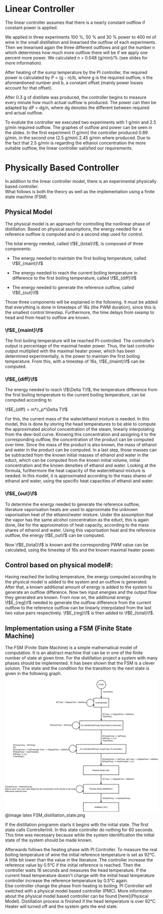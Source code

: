 # Linear Controller

The linear controller assumes that there is a nearly constant outflow if constant power is applied.

We applied in three experiments 100 %, 50 % and 30 % power to 400 ml of wine in the small distillation  and linearised the outflow of each experiments. Then we linearised again the three different outflows and got the number n which determines how much more outflow there will be if we apply one percent more power. We calculated n = 0.048 (g/min)/% (see slides for more information).

After heating of the sump temperature by the PI controller, the required power is calculated by P = (g - n)/b, where g is the required outflow, n the aformentioned number and b, a constant offset (mainly power losses account for that offset).

After 0.3 g of distillate was produced, the controller begins to measure every minute how much actual outflow is produced. The power can then be adapted by dP = dg/n, where dg denotes the different between required and actual outflow.

To evalute the controller we executed two experiments with 1 g/min and 2.5 g/min required outflow. The graphes of outflow and power can be seen in the slides. In the first experiment (1 g/min) the controller produced 0.89 g/min, in the second one (2.5 g/min) 2.45 g/min where produced. Due to the fact that 2.5 g/min is regarding the ethanol concentration the more suitable outflow, the linear controller satisfied our requirements.

# Physically Based Controller
In addition to the linear controller model, there is an experimental physically based controller.  
What follows is both the theory as well as the implementation using a finite state machine (FSM).

## Physical Model

The physical model is an approach for controlling the nonlinear phase of distillation. Based on physical assumptions, the energy needed for a reference outflow is computed and in a second step used for control.

The total energy needed, called \f$E_{total}\f$, is composed of three components:

* The energy needed to maintain the first boiling temperature, called \f$E_{maint}\f$

* The energy needed to reach the current boiling temperature in difference to the first boiling temperature, called \f$E_{diff}\f$

* The energy needed to generate the reference outflow, called \f$E_{out}\f$

Those three components will be explained in the following. It must be added that everything is done in timesteps of 16s (the PWM duration), since this is the smallest control timestep. Furthermore, the time delays from swamp to head and from head to outflow are known.

### \f$E_{maint}\f$

The first boiling temperature will be reached PI-controlled. The controller’s output is percentage of the maximal heater power. Thus, the last controller output multiplied with the maximal heater power, which has been determined experimentally, is the power to maintain the first boiling temperature. From this,  with a timestep of 16s, \f$E_{maint}\f$ can be computed.

### \f$E_{diff}\f$

The energy needed to reach \f$\Delta T\f$, the temperature difference from the first boiling temperature to the current boiling temperature, can be computed according to

\f$E_{diff} = m*c_p*\Delta T\f$

For this, the current mass of the water/ethanol mixture is needed. In this model, this is done by storing the head temperatures to be able to compute the approximated alcohol concentration of the steam, linearly interpolating from the dew-boil curve. Knowing this concentration and assigning it to the corresponding outflow, the concentration of the product can be computed over time. Since the mass of the product is also known, the mass of ethanol and water in the product can be computed. In a last step, those masses can be subtracted from the known initial masses of ethanol and water in the educt, which can be computed from the known initial volume, initial concentration and the known densities of ethanol and water. Looking at the formula, furthermore the heat capacity of the water/ethanol mixture is needed. In this model, it is approximated according to the mass shares of ethanol and water, using the specific heat capacities of ethanol and water.

### \f$E_{out}\f$

To determine the energy needed to  generate the reference outflow,  literature vaporisation heats are used to approximate the unknown vaporisation heat of the ethanol/water mixture. Under the assumption that the vapor has the same alcohol concentration as the educt, this is again done, like for the approximation of heat capacity, according to the mass shares of ethanol and water. Using this vaporisation heat and the reference outflow, the energy \f$E_out\f$ can be computed.

Now \f$E_{total}\f$ is known and the corresponding PWM value can be calculated, using the timestep of 16s and the known maximal heater power.

## Control based on physical model#:

Having reached the boiling temperature, the energy computed according to the physical model is added to the system and an outflow is generated. After that, a known additional amount of energy is added to the system to generate an outflow difference. Now two input energies and the output flow they generated are known. From now on, the additional energy \f$E_{reg}\f$ needed to generate the outflow difference from the current outflow to the reference outflow can be linearly interpolated from the last two value pairs respectively. \f$E_{reg}\f$ is then added to \f$E_{total}\f$.

## Implementation using a FSM (Finite State Machine)

The FSM (Finite State Machine) is a simple mathematical model of computation. It is an abstract machine that can be in one of the finite number of state at given time.
For the distillation project a system with many phases should be implemented. It has been shown that the FSM is a clever soluton. 
The state and the condition for the transition to the next state is given in the following graph.

![FiniteStateMachine](FSM_distillation_state.png)
@image latex FSM_distillation_state.png

If the distillation programm starts it begins with the initial state. The first state calls ControllerInit. In this state controller do nothing for 60 seconds. 
This time was necessary because while the system identification the initial state of the system should be made known.

Afterwards follows the heating phase with PI Controller. 
To measure the real boiling temperature of wine the initial reference temperature is set as 92°C. A little bit lower than the value in the literature. 
The controller increase the reference value by 0.5°C if the initial reference is reached. Then the controller waits 16 seconds and measures the head temperature. 
If the current head temperature doesn't change with the initial head temperature controller increase the reference temperature by 0.5°C again.  
Else controller change the phase from heating to boiling. PI Controller will switched with a physical model based controller (PMC). More information about the physical model based controller can be found [here](Physical Model).
Distillation process is finished if the head temperature is over 92°C. Heater will turned off and the system gets the end state.
